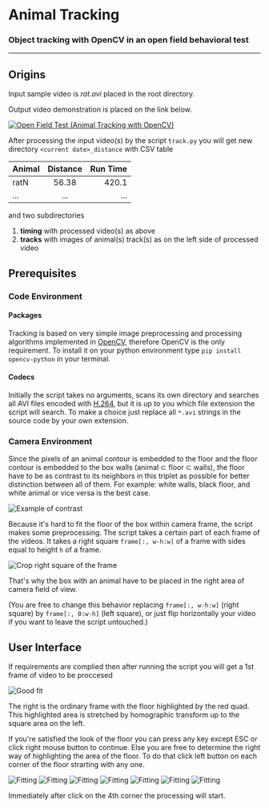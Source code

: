 # Animal Tracking
### Object tracking with OpenCV in an open field behavioral test
---
## Origins
Input sample video is *rat.avi* placed in the root directory.

Output video demonstration is placed on the link below.

[![Open Field Test (Animal Tracking with OpenCV)](https://img.youtube.com/vi/GebcshN4OdE/0.jpg)](https://www.youtube.com/watch?v=GebcshN4OdE "Open Field Test (Animal Tracking with OpenCV)")

After processing the input video(s) by the script `track.py` you will get new directory `<current date>_distance` with CSV table

| Animal   | Distance     | Run Time  |
| -------- |:------------:| ---------:|
| ratN     | 56.38        |     420.1 |
| ...      | ...          |       ... |

and two subdirectories

1. **timing** with processed video(s) as above
2. **tracks** with images of animal(s) track(s) as on the left side of processed video

## Prerequisites
### Code Environment
#### Packages
Tracking is based on very simple image preprocessing and processing algorithms implemented in [OpenCV](http://opencv.org), therefore OpenCV is the only requirement. To install it on your python environment type `pip install opencv-python` in your terminal.
#### Codecs
Initially the script takes no arguments, scans its own directory and searches all AVI files encoded with [H.264](https://trac.ffmpeg.org/wiki/Encode/H.264), but it is up to you which file extension the script will search. To make a choice just replace all `*.avi` strings in the source code by your own extension.

### Camera Environment
Since the pixels of an animal contour is embedded to the floor and the floor contour is embedded to the box walls (animal ⊂ floor ⊂ walls), the floor have to be as contrast to its neighbors in this triplet as possible for better distinction between all of them. For example: white walls, black floor, and white animal or vice versa is the best case.

![Example of contrast](screenshots/example_of_contrast.png?raw=true "Example of contrast")

Because it's hard to fit the floor of the box within camera frame, the script makes some preprocessing. The script takes a certain part of each frame of the videos. It takes a right square `frame[:, w-h:w]` of a frame with sides equal to height ``h`` of a frame.

![Crop right square of the frame](screenshots/right_square_crop.png?raw=true "Crop right square of the frame")

That's why the box with an animal have to be placed in the right area of camera field of view.

(You are free to change this behavior replacing `frame[:, w-h:w]` (right square) by `frame[:, 0:w-h]` (left square), or just flip horizontally your video if you want to leave the script untouched.)

## User Interface
If requirements are complied then after running the script you will get a 1st frame of video to be proccesed

![Good fit](screenshots/good_fit.png?raw=true "Good fit")

The right is the ordinary frame with the floor highlighted by the red quad. This highlighted area is stretched by homographic transform up to the square area on the left.

If you're satisfied the look of the floor you can press any key except ESC or click right mouse button to continue. Else you are free to determine the right way of highlighting the area of the floor. To do that click left button on each corner of the floor strarting with any one.

![Fitting](screenshots/fitting_00.png?raw=true "Click")
![Fitting](screenshots/fitting_01.png?raw=true "Move")
![Fitting](screenshots/fitting_02.png?raw=true "Click")
![Fitting](screenshots/fitting_03.png?raw=true "Move")
![Fitting](screenshots/fitting_04.png?raw=true "Click")
![Fitting](screenshots/fitting_05.png?raw=true "Move")
![Fitting](screenshots/fitting_06.png?raw=true "Click")

Immediately after click on the 4th corner the processing will start.
